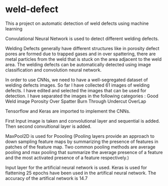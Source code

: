 # weld-defect


This a project on automatic detection of weld defects using machine learning

Convulational Neural Network is used to detect different welding defects.

Welding Defects generally have different structures like in porosity defect pores are formed due to trapped gases and in over spattering, there are metal particles from the weld that is stuck on the area adjacent to the weld area. The welding defects can be automatically detected using image classification and convolution neural network.

In order to use CNNs, we need to have a well-segregated dataset of welding defects images. So far I have collected 61 images of welding defects. I have edited and selected the images that can be used for detection. I have separated the images in the following categories : Good Weld image 
Porosity 
Over Spatter 
Burn Through 
Undercut 
OverLap

Tensorflow and Keras are imported to implement the CNNs.

First Input image is taken and convolutional layer and sequential is added.
Then second convultional layer is added.

MaxPool2D is used for Poooling 
(Pooling layers provide an approach to down sampling feature maps by summarizing the presence of features in patches of the feature map. Two common pooling methods are average pooling and max pooling that summarize the average presence of a feature and the most activated presence of a feature respectively.)

Input layer for the artificial neural network is used.
Keras is used for flattening
25 epochs have been used in the artifical neural network.
The accuracy of the artifical network is 14.7 
